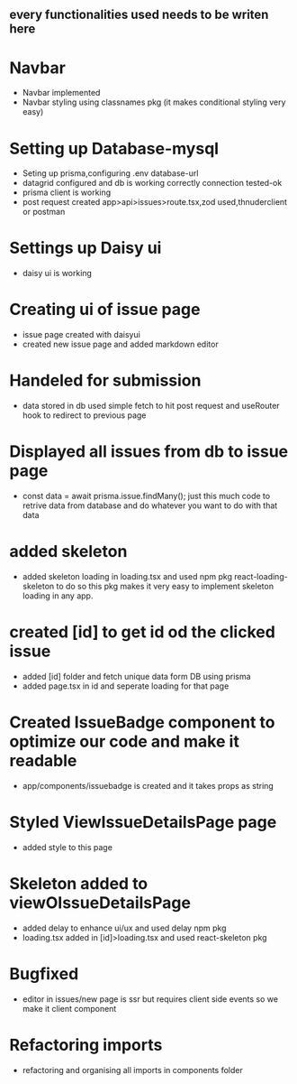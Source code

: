 ## every functionalities used needs to be writen here

# Navbar

- Navbar implemented
- Navbar styling using classnames pkg (it makes conditional styling very easy)

# Setting up Database-mysql

- Seting up prisma,configuring .env database-url
- datagrid configured and db is working correctly connection tested-ok
- prisma client is working
- post request created app>api>issues>route.tsx,zod used,thnuderclient or postman

# Settings up Daisy ui

- daisy ui is working

# Creating ui of issue page

- issue page created with daisyui
- created new issue page and added markdown editor

# Handeled for submission

- data stored in db used simple fetch to hit post request and useRouter hook to redirect to previous page

# Displayed all issues from db to issue page

-   const data = await prisma.issue.findMany(); just this much code to retrive data from database and do whatever you want to do with that data

# added skeleton

-   added skeleton loading in loading.tsx and used npm pkg react-loading-skeleton to do so this pkg makes it very easy to implement skeleton loading in any app.


# created [id] to get id od the clicked issue 
-   added [id] folder and fetch unique data form DB using prisma
-   added page.tsx in id and seperate loading for that page

# Created IssueBadge component to optimize our code and make it readable
-   app/components/issuebadge is created and it takes props as string 

# Styled ViewIssueDetailsPage page
-   added style to this page

# Skeleton added to viewOIssueDetailsPage 
-   added delay to enhance ui/ux and used delay npm pkg
-   loading.tsx added in [id]>loading.tsx and used react-skeleton pkg 


# Bugfixed
-   editor in issues/new page is ssr but requires client side events so we make it client component 

# Refactoring imports
-   refactoring and organising all imports in components folder 